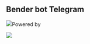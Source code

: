 <h2>Bender bot Telegram</h2>
<p><img src="https://img.icons8.com/color/48/000000/telegram-app.png"/>Powered by</p>
<a href="https://github.com/v2414/benderbot-/blob/master/LICENSE"><img src="https://img.shields.io/badge/License-MIT-blue.svg"></a>
